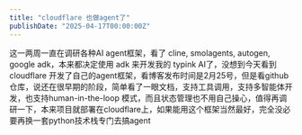 ```yaml
---
title: "cloudflare 也做agent了"
publishDate: "2025-04-17T00:00:00Z"
---
```


这一两周一直在调研各种AI agent框架，看了 cline, smolagents, autogen, google adk，本来都决定使用 adk 来开发我的 typink AI了，没想到今天看到 cloudflare 开发了自己的agent框架，看博客发布时间是2月25号，但是看github仓库，说还在很早期的阶段，简单看了一眼文档，支持工具调用，支持多智能体开发，也支持human-in-the-loop 模式，而且状态管理也不用自己操心，值得再调研一下，本来项目就部署在cloudflare上，如果能用这个框架当然最好，完全没必要再换一套python技术栈专门去搞agent
